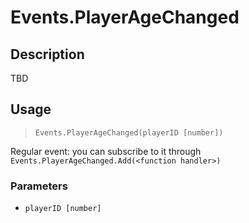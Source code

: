 # Events.PlayerAgeChanged
## Description
TBD

## Usage
> `Events.PlayerAgeChanged(playerID [number])`

Regular event: you can subscribe to it through `Events.PlayerAgeChanged.Add(<function handler>)`

### Parameters
- `playerID [number]`